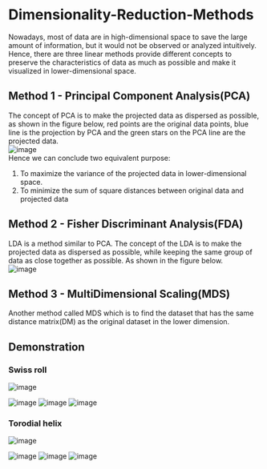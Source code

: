 # Dimensionality-Reduction-Methods
Nowadays, most of data are in high-dimensional space to save the large amount of information, but it would not be observed or analyzed intuitively. Hence, there are three linear methods provide different concepts to preserve the characteristics of data as much as possible and make it visualized in lower-dimensional space.
## Method 1 - Principal Component Analysis(PCA)
The concept of PCA is to make the projected data as dispersed as possible, as shown in the figure below, red points are the original data points, blue line is the projection by PCA and the green stars on the PCA line are the projected data.\
![image](https://user-images.githubusercontent.com/110155589/184601889-ebc9abe1-a24f-4000-ba2f-c8e38ff22e32.png)\
Hence we can conclude two equivalent purpose:
1. To maximize the variance of the projected data in lower-dimensional space.
2. To minimize the sum of square distances between original data and projected data

## Method 2 - Fisher Discriminant Analysis(FDA)
LDA is a method similar to PCA. The concept of the LDA is to make the projected data as dispersed as possible, while keeping the same group of data as close together as possible. As shown in the figure below.\
![image](https://user-images.githubusercontent.com/110155589/184627853-999de168-182b-49ae-bf69-5ecb87947616.png)

## Method 3 - MultiDimensional Scaling(MDS)
Another method called MDS which is to find the dataset that has the same distance matrix(DM) as the original dataset in the lower dimension.

## Demonstration
### Swiss roll
![image](https://user-images.githubusercontent.com/110155589/184646298-8bff9260-288d-4276-90b5-d3638b3552d3.png)

![image](https://user-images.githubusercontent.com/110155589/184647335-b3640250-c33d-4b1a-8277-6d38354c41fd.png)
![image](https://user-images.githubusercontent.com/110155589/184647355-a6126633-c7fd-483d-9013-cfb43a460162.png)
![image](https://user-images.githubusercontent.com/110155589/184647381-b3c4dc4e-e148-4c2f-a99e-e5bfbe660871.png)


### Torodial helix
![image](https://user-images.githubusercontent.com/110155589/184646400-ac14a673-dbc2-4b26-9499-91d350726d03.png)

![image](https://user-images.githubusercontent.com/110155589/184647406-e9df4c1a-3539-4e29-8eec-9df6cf0a8964.png)
![image](https://user-images.githubusercontent.com/110155589/184647517-00fc9829-69ab-4363-8a01-8d6c99802004.png)
![image](https://user-images.githubusercontent.com/110155589/184647454-ac509415-a381-489c-8147-951c0319e352.png)
